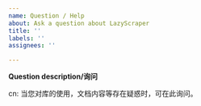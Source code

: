 ```yaml
---
name: Question / Help
about: Ask a question about LazyScraper
title: ''
labels: ''
assignees: ''

---
```


**Question description/询问**

<!-- Ask your question here -->
cn: 当您对库的使用，文档内容等存在疑惑时，可在此询问。

